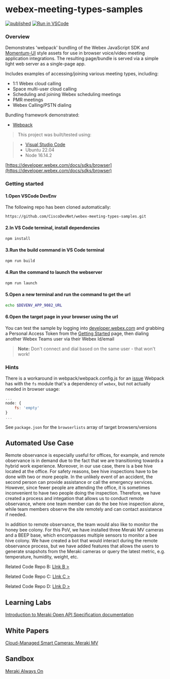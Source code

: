 # webex-meeting-types-samples

[![published](https://static.production.devnetcloud.com/codeexchange/assets/images/devnet-published.svg)](https://testing-developer.cisco.com/codeexchange/github/repo/lingjshi/DNAC-Webex-Teams-Bot-App) [![Run in VSCode](https://static.production.devnetcloud.com/codeexchange/assets/images/devnet-runable-icon.svg)](https://testing-developer.cisco.com/codespace/?id=devenv-vscode-base-webex-demo&community=true&type=vscode&GITHUB_SOURCE_REPO=https://github.com/lingjshi/webex-meeting-types-samples)

### Overview

Demonstrates 'webpack' bundling of the Webex JavaScript SDK and [Momentum-UI](https://github.com/momentum-design/momentum-ui/) style assets for use in browser voice/video meeting application integrations.  The resulting page/bundle is served via a simple light web server as a single-page app.

Includes examples of accessing/joining various meeting types, including:

* 1:1 Webex cloud calling
* Space multi-user cloud calling
* Scheduling and joining Webex scheduling meetings
* PMR meetings
* Webex Calling/PSTN dialing

Bundling framework demonstrated:

* [Webpack](https://webpack.js.org/)

>This project was built/tested using:

>* [Visual Studio Code](https://code.visualstudio.com/)
>* Ubuntu 22.04
>* Node 16.14.2

[https://developer.webex.com/docs/sdks/browser](https://developer.webex.com/docs/sdks/browser)

### Getting started

#### 1.Open VSCode DevEnv

The following repo has been cloned automatically:

```
https://github.com/CiscoDevNet/webex-meeting-types-samples.git
```

#### 2.In VS Code terminal, install dependencies

```bash
npm install
```

#### 3.Run the build command in VS Code terminal

```bash
npm run build
```

#### 4.Run the command to launch the webserver

```bash
npm run launch
```

#### 5.Open a new terminal and run the command to get the url

```bash
echo $DEVENV_APP_9082_URL
```
   
#### 6.Open the target page in your browser using the url

You can test the sample by logging into [developer.webex.com](https://developer.webex.com) and grabbing a Personal Access Token from the [Getting Started](https://developer.webex.com/docs/api/getting-started) page, then dialing another Webex Teams user via their Webex Id/email

>**Note:** Don't connect and dial based on the same user - that won't work!

### Hints

There is a workaround in webpack/webpack.config.js for an [issue](https://github.com/webpack-contrib/css-loader/issues/447) Webpack has with the `fs` module that's a dependency of `webex`, but not actually needed in browser usage:

```javascript
...
node: {
    fs: 'empty'
}
...
```

See `package.json` for the `browserlists` array of target browsers/versions

## Automated Use Case
Remote observance is especially useful for offices, for example, and remote observance is in demand due to the fact that we are transitioning towards a hybrid work experience. Moreover, in our use case, there is a bee hive located at the office. For safety reasons, bee hive inspections have to be done with two or more people. In the unlikely event of an accident, the second person can provide assistance or call the emergency services. However, since fewer people are attending the office, it is sometimes inconvenient to have two people doing the inspection. Therefore, we have created a process and integation that allows us to conduct remote observance, where one team member can do the bee hive inspection alone, while team members observe the site remotely and can contact assistance if needed.

In addition to remote observance, the team would also like to monitor the honey bee colony. For this PoV, we have installed three Meraki MV cameras and a BEEP base, which encompasses multiple sensors to monitor a bee hive colony. We have created a bot that would interact during the remote observance process, but we have added features that allows the users to generate snapshots from the Meraki cameras or query the latest metric, e.g. temperature, humidity, weight, etc.

Related Code Repo B:  [LInk B >](/codeexchange/github/repo/hhxiao/gve_devnet_meraki_alert_webex_bot_notification/)

Related Code Repo C:  [LInk C >](/codeexchange/github/repo/hhxiao/gve_devnet_meraki_alert_webex_bot_notification/)

Related Code Repo D:  [LInk D >](/codeexchange/github/repo/hhxiao/gve_devnet_meraki_alert_webex_bot_notification/)


## Learning Labs
[Introduction to Meraki Open API Specification documentation](https://developer.cisco.com/learning/labs/collab-webex-apps/)

## White Papers
[Cloud-Managed Smart Cameras: Meraki MV](https://developer.cisco.com/learning/labs/collab-webex-apps/)

## Sandbox
[Meraki Always On](https://devnetsandbox.cisco.com/RM/Topology)

